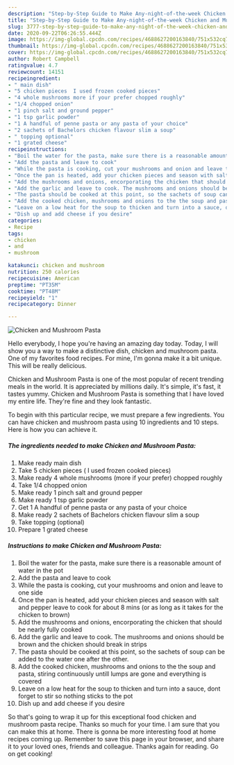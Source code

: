 ```yaml
---
description: "Step-by-Step Guide to Make Any-night-of-the-week Chicken and Mushroom Pasta"
title: "Step-by-Step Guide to Make Any-night-of-the-week Chicken and Mushroom Pasta"
slug: 3777-step-by-step-guide-to-make-any-night-of-the-week-chicken-and-mushroom-pasta
date: 2020-09-22T06:26:55.444Z
image: https://img-global.cpcdn.com/recipes/4688627200163840/751x532cq70/chicken-and-mushroom-pasta-recipe-main-photo.jpg
thumbnail: https://img-global.cpcdn.com/recipes/4688627200163840/751x532cq70/chicken-and-mushroom-pasta-recipe-main-photo.jpg
cover: https://img-global.cpcdn.com/recipes/4688627200163840/751x532cq70/chicken-and-mushroom-pasta-recipe-main-photo.jpg
author: Robert Campbell
ratingvalue: 4.7
reviewcount: 14151
recipeingredient:
- " main dish"
- "5 chicken pieces  I used frozen cooked pieces"
- "4 whole mushrooms more if your prefer chopped roughly"
- "1/4 chopped onion"
- "1 pinch salt and ground pepper"
- "1 tsp garlic powder"
- "1 A handful of penne pasta or any pasta of your choice"
- "2 sachets of Bachelors chicken flavour slim a soup"
- " topping optional"
- "1 grated cheese"
recipeinstructions:
- "Boil the water for the pasta, make sure there is a reasonable amount of water in the pot"
- "Add the pasta and leave to cook"
- "While the pasta is cooking, cut your mushrooms and onion and leave to one side"
- "Once the pan is heated, add your chicken pieces and season with salt and pepper leave to cook for about 8 mins (or as long as it takes for the chicken to brown)"
- "Add the mushrooms and onions, encorporating the chicken that should be nearly fully cooked"
- "Add the garlic and leave to cook. The mushrooms and onions should be brown and the chicken should break in strips"
- "The pasta should be cooked at this point, so the sachets of soup can be added to the water one after the other."
- "Add the cooked chicken, mushrooms and onions to the the soup and pasta, stiring continuously untill lumps are gone and everything is covered"
- "Leave on a low heat for the soup to thicken and turn into a sauce, dont forget to stir so nothing sticks to the pot"
- "Dish up and add cheese if you desire"
categories:
- Recipe
tags:
- chicken
- and
- mushroom

katakunci: chicken and mushroom 
nutrition: 250 calories
recipecuisine: American
preptime: "PT35M"
cooktime: "PT48M"
recipeyield: "1"
recipecategory: Dinner

---
```



![Chicken and Mushroom Pasta](https://img-global.cpcdn.com/recipes/4688627200163840/751x532cq70/chicken-and-mushroom-pasta-recipe-main-photo.jpg)

Hello everybody, I hope you're having an amazing day today. Today, I will show you a way to make a distinctive dish, chicken and mushroom pasta. One of my favorites food recipes. For mine, I'm gonna make it a bit unique. This will be really delicious.

Chicken and Mushroom Pasta is one of the most popular of recent trending meals in the world. It is appreciated by millions daily. It's simple, it's fast, it tastes yummy. Chicken and Mushroom Pasta is something that I have loved my entire life. They're fine and they look fantastic.




To begin with this particular recipe, we must prepare a few ingredients. You can have chicken and mushroom pasta using 10 ingredients and 10 steps. Here is how you can achieve it.

<!--inarticleads1-->

##### The ingredients needed to make Chicken and Mushroom Pasta:

1. Make ready  main dish
1. Take 5 chicken pieces ( I used frozen cooked pieces)
1. Make ready 4 whole mushrooms (more if your prefer) chopped roughly
1. Take 1/4 chopped onion
1. Make ready 1 pinch salt and ground pepper
1. Make ready 1 tsp garlic powder
1. Get 1 A handful of penne pasta or any pasta of your choice
1. Make ready 2 sachets of Bachelors chicken flavour slim a soup
1. Take  topping (optional)
1. Prepare 1 grated cheese




<!--inarticleads2-->

##### Instructions to make Chicken and Mushroom Pasta:

1. Boil the water for the pasta, make sure there is a reasonable amount of water in the pot
1. Add the pasta and leave to cook
1. While the pasta is cooking, cut your mushrooms and onion and leave to one side
1. Once the pan is heated, add your chicken pieces and season with salt and pepper leave to cook for about 8 mins (or as long as it takes for the chicken to brown)
1. Add the mushrooms and onions, encorporating the chicken that should be nearly fully cooked
1. Add the garlic and leave to cook. The mushrooms and onions should be brown and the chicken should break in strips
1. The pasta should be cooked at this point, so the sachets of soup can be added to the water one after the other.
1. Add the cooked chicken, mushrooms and onions to the the soup and pasta, stiring continuously untill lumps are gone and everything is covered
1. Leave on a low heat for the soup to thicken and turn into a sauce, dont forget to stir so nothing sticks to the pot
1. Dish up and add cheese if you desire




So that's going to wrap it up for this exceptional food chicken and mushroom pasta recipe. Thanks so much for your time. I am sure that you can make this at home. There is gonna be more interesting food at home recipes coming up. Remember to save this page in your browser, and share it to your loved ones, friends and colleague. Thanks again for reading. Go on get cooking!
